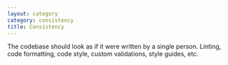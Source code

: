 ```yaml
---
layout: category
category: consistency
title: Consistency
---
```


The codebase should look as if it were written by a single person. Linting, code formatting,
code style, custom validations, style guides, etc.
